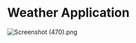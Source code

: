 <h1>Weather Application</h1>



![Screenshot (470).png](https://cdn.hashnode.com/res/hashnode/image/upload/v1645281279898/tNSYds7dH.png)
